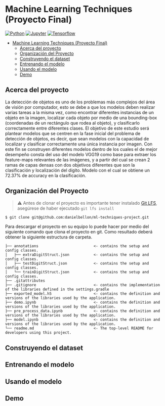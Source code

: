 # Machine Learning Techniques (Proyecto Final)

<!-- TABLE OF HEADER -->
[![Python][skill-python-shield]][skill-python-url]
[![Jupyter][skill-jupyter-shield]][skill-jupyter-url]
[![Tensorflow][skill-tensorflow-shield]][skill-tensorflow-url]


<!-- TOC -->
* [Machine Learning Techniques (Proyecto Final)](#machine-learning-techniques--proyecto-final-)
  * [Acerca del proyecto](#acerca-del-proyecto)
  * [Organización del Proyecto](#organizacin-del-proyecto)
  * [Construyendo el dataset](#construyendo-el-dataset)
  * [Entrenando el modelo](#entrenando-el-modelo)
  * [Usando el modelo](#usando-el-modelo)
  * [Demo](#demo)
<!-- TOC -->

<!-- ABOUT THE PROJECT -->
## Acerca del proyecto

La detección de objetos es uno de los problemas más complejos del área de visión por computador, esto se debe a que los modelos deben realizar varias tareas a la misma vez, como encontrar diferentes instancias de un objeto en la imagen, localizar cada objeto por medio de una bounding-box (coordenadas de un rectángulo que rodea al objeto), y clasificarlo correctamente entre diferentes clases.
El objetivo de este estudio será plantear modelos que se centren en la fase inicial del problema de detección de objetos, es decir, que sean modelos con la capacidad de localizar y clasificar correctamente una única instancia por imagen.
Con este fin se construyen diferentes modelos dentro de los cuales el de mejor desempeño consta del uso del modelo VGG19 como base para extraer los feature-maps relevantes de las imágenes, y a partir del cual se crean 2 ramas de capas densas con dos objetivos diferentes que son la clasificación y localización del dígito. Modelo con el cual se obtiene un 72.37% de accuracy en la clasificación.

## Organización del Proyecto

> ⚠️ Antes de clonar el proyecto es importante tener instalado [Git LFS](https://git-lfs.github.com/), asegúrese de
> haber
> ejecutado `git lfs install`

```bash
$ git clone git@github.com:danielbellon/ml-techniques-project.git
``` 

Para descargar el proyecto en su equipo lo puede hacer por medio del siguiente comando que clona el proyecto en git.
Como resultado deberá obtener la siguiente estructura de carpeta.

    ├── annotations                         <- contains the setup and config classes.
    │   ├── extraDigitStruct.json           <- contains the setup and config classes.
    │   ├── testDigitStruct.json            <- contains the setup and config classes.                 
    │   └── trainDigitStruct.json           <- contains the setup and config classes.
    ├── .gitattributes
    ├── .gitignore                          <- contains the implementation of the libraries defined in the settings.gradle
    ├── exported_model.h5                   <- contains the definition and versions of the libraries used by the application.
    ├── demo.ipynb                          <- contains the definition and versions of the libraries used by the application.
    ├── pre_process_data.ipynb              <- contains the definition and versions of the libraries used by the application.
    ├── model.ipynb                         <- contains the definition and versions of the libraries used by the application.
    └── readme.md                           <- The top-level README for developers using this project.

## Construyendo el dataset

## Entrenando el modelo

## Usando el modelo

## Demo

<!-- MARKDOWN LINKS & IMAGES -->
<!-- https://shields.io/ -->
[skill-python-shield]: https://img.shields.io/badge/Python-3.9-blue
[skill-python-url]: https://www.python.org/
[skill-jupyter-shield]: https://img.shields.io/badge/Jupyter-6.4.8-blue
[skill-jupyter-url]: https://jupyter.org/
[skill-tensorflow-shield]: https://img.shields.io/badge/TensorFlow-2.9.1-blue
[skill-tensorflow-url]: https://www.tensorflow.org/?hl=es-419
